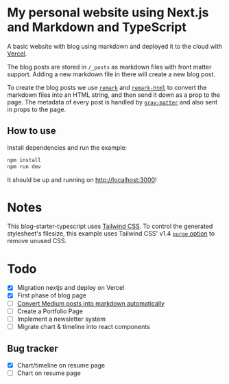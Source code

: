 # My personal website using Next.js and Markdown and TypeScript

A basic website with blog using markdown and deployed it to the cloud with [Vercel](https://vercel.com).

The blog posts are stored in `/_posts` as markdown files with front matter support. Adding a new markdown file in there will create a new blog post.

To create the blog posts we use [`remark`](https://github.com/remarkjs/remark) and [`remark-html`](https://github.com/remarkjs/remark-html) to convert the markdown files into an HTML string, and then send it down as a prop to the page. The metadata of every post is handled by [`gray-matter`](https://github.com/jonschlinkert/gray-matter) and also sent in props to the page.

## How to use

Install dependencies and run the example:

```bash
npm install
npm run dev
```

It should be up and running on [http://localhost:3000](http://localhost:3000)!

# Notes

This blog-starter-typescript uses [Tailwind CSS](https://tailwindcss.com). To control the generated stylesheet's filesize, this example uses Tailwind CSS' v1.4 [`purge` option](https://tailwindcss.com/docs/controlling-file-size/#removing-unused-css) to remove unused CSS.

# Todo

- [x] Migration nextjs and deploy on Vercel
- [x] First phase of blog page
- [ ] [Convert Medium posts into markdown automatically](https://towardsdatascience.com/converting-medium-posts-to-markdown-for-your-blog-5d6830408467)
- [ ] Create a Portfolio Page
- [ ] Implement a newsletter system
- [ ] Migrate chart & timeline into react components

## Bug tracker
- [x] Chart/timeline on resume page
- [ ] Chart on resume page